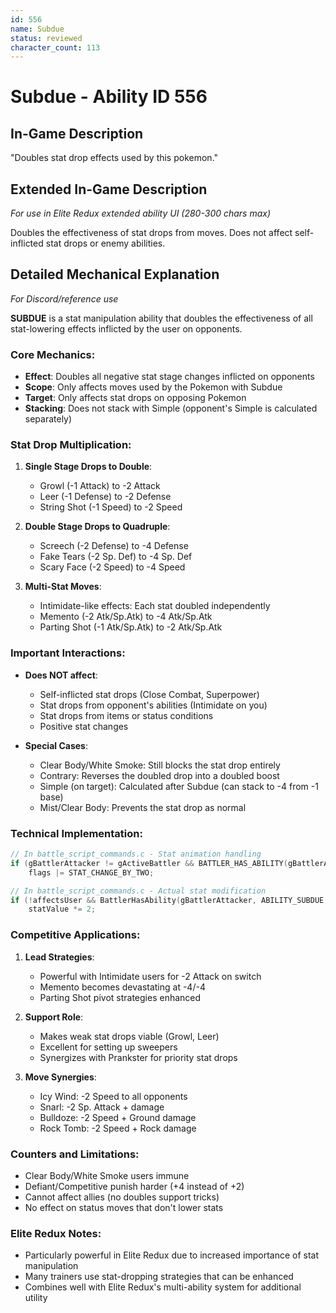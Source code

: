 ```yaml
---
id: 556
name: Subdue
status: reviewed
character_count: 113
---
```


# Subdue - Ability ID 556

## In-Game Description
"Doubles stat drop effects used by this pokemon."

## Extended In-Game Description
*For use in Elite Redux extended ability UI (280-300 chars max)*

Doubles the effectiveness of stat drops from moves. Does not affect self-inflicted stat drops or enemy abilities.

## Detailed Mechanical Explanation
*For Discord/reference use*

**SUBDUE** is a stat manipulation ability that doubles the effectiveness of all stat-lowering effects inflicted by the user on opponents.

### Core Mechanics:
- **Effect**: Doubles all negative stat stage changes inflicted on opponents
- **Scope**: Only affects moves used by the Pokemon with Subdue
- **Target**: Only affects stat drops on opposing Pokemon
- **Stacking**: Does not stack with Simple (opponent's Simple is calculated separately)

### Stat Drop Multiplication:
1. **Single Stage Drops to Double**:
   - Growl (-1 Attack) to -2 Attack
   - Leer (-1 Defense) to -2 Defense
   - String Shot (-1 Speed) to -2 Speed
   
2. **Double Stage Drops to Quadruple**:
   - Screech (-2 Defense) to -4 Defense
   - Fake Tears (-2 Sp. Def) to -4 Sp. Def
   - Scary Face (-2 Speed) to -4 Speed

3. **Multi-Stat Moves**:
   - Intimidate-like effects: Each stat doubled independently
   - Memento (-2 Atk/Sp.Atk) to -4 Atk/Sp.Atk
   - Parting Shot (-1 Atk/Sp.Atk) to -2 Atk/Sp.Atk

### Important Interactions:
- **Does NOT affect**:
  - Self-inflicted stat drops (Close Combat, Superpower)
  - Stat drops from opponent's abilities (Intimidate on you)
  - Stat drops from items or status conditions
  - Positive stat changes
  
- **Special Cases**:
  - Clear Body/White Smoke: Still blocks the stat drop entirely
  - Contrary: Reverses the doubled drop into a doubled boost
  - Simple (on target): Calculated after Subdue (can stack to -4 from -1 base)
  - Mist/Clear Body: Prevents the stat drop as normal

### Technical Implementation:
```c
// In battle_script_commands.c - Stat animation handling
if (gBattlerAttacker != gActiveBattler && BATTLER_HAS_ABILITY(gBattlerAttacker, ABILITY_SUBDUE)) 
    flags |= STAT_CHANGE_BY_TWO;

// In battle_script_commands.c - Actual stat modification
if (!affectsUser && BattlerHasAbility(gBattlerAttacker, ABILITY_SUBDUE, FALSE) && statValue <= -1) 
    statValue *= 2;
```

### Competitive Applications:
1. **Lead Strategies**:
   - Powerful with Intimidate users for -2 Attack on switch
   - Memento becomes devastating at -4/-4
   - Parting Shot pivot strategies enhanced

2. **Support Role**:
   - Makes weak stat drops viable (Growl, Leer)
   - Excellent for setting up sweepers
   - Synergizes with Prankster for priority stat drops

3. **Move Synergies**:
   - Icy Wind: -2 Speed to all opponents
   - Snarl: -2 Sp. Attack + damage
   - Bulldoze: -2 Speed + Ground damage
   - Rock Tomb: -2 Speed + Rock damage

### Counters and Limitations:
- Clear Body/White Smoke users immune
- Defiant/Competitive punish harder (+4 instead of +2)
- Cannot affect allies (no doubles support tricks)
- No effect on status moves that don't lower stats

### Elite Redux Notes:
- Particularly powerful in Elite Redux due to increased importance of stat manipulation
- Many trainers use stat-dropping strategies that can be enhanced
- Combines well with Elite Redux's multi-ability system for additional utility